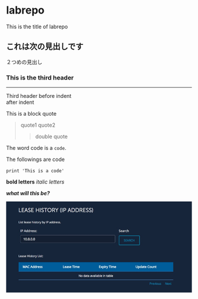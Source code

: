 # labrepo
This is the title of labrepo

## これは次の見出しです
２つめの見出し

### This is the third header
____
Third header
before indent  
after indent

This is a block quote
>quote1
>quote2
>>double quote

The word code is a `code`.

The followings are code
```
print 'This is a code'

```

**bold letters**
*italic letters*

***what will this be?***

![images](images/lease_history.jpg?raw=true "Test image")

